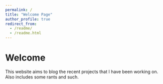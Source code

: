```yaml
---
permalink: /
title: "Welcome Page"
author_profile: true
redirect_from: 
  - /readme/
  - /readme.html
---
```

# Welcome

This website aims to blog the recent projects that I have been working on. Also includes some rants and such. 
